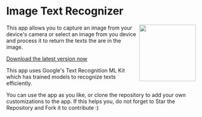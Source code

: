 # Image Text Recognizer
<img src="https://github.com/GouravKhunger/TextRecognizer/blob/master/app/src/main/res/drawable/logo.png?raw=true" height="150px" width="150px" align="right"/>

This app allows you to capture an image from your device's camera or select an image from you device and process it to return the texts the are in the image.

[Download  the latest version now](https://github.com/GouravKhunger/TextRecognizer/releases/tag/1.0)

This app uses Google's Text Recognition ML Kit which has trained models to recognize texts efficiently.

You can use the app as you like, or clone the repository to add your own customizations to the app.
If this helps you, do not forget to Star the Repository and Fork it to contribute :)
